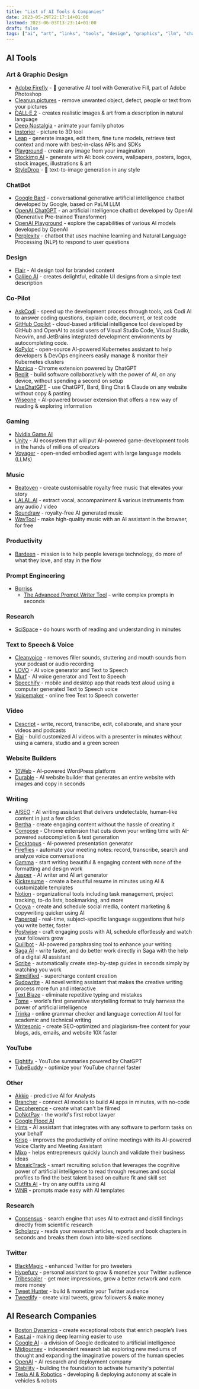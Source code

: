 ```yaml
---
title: "List of AI Tools & Companies"
date: 2023-05-29T22:17:14+01:00
lastmod: 2023-06-03T13:23:14+01:00
draft: false
tags: ["ai", "art", "links", "tools", "design", "graphics", "llm", "chatbots", "chatgpt", "music", "text-to-speech", "writing", "copilot", "robotics"]
---
```

## AI Tools

### Art & Graphic Design
- [Adobe Firefly](https://www.adobe.com/ie/sensei/generative-ai/firefly.html/) - 🤯 generative AI tool with Generative Fill, part of Adobe Photoshop
- [Cleanup.pictures](https://cleanup.pictures/) - remove unwanted object, defect, people or text from your pictures
- [DALL·E 2](https://openai.com/product/dall-e-2/) - creates realistic images & art from a description in natural language
- [Deep Nostalgia](https://www.myheritage.com/deep-nostalgia/) - animate your family photos
- [Instorier](https://instorier.com/) - picture to 3D tool
- [Leap](https://tryleap.ai/) - generate images, edit them, fine tune models, retrieve text context and more with best-in-class APIs and SDKs
- [Playground](https://playgroundai.com/) - create any image from your imagination
- [Stockimg AI](https://stockimg.ai/) - generate with AI: book covers, wallpapers, posters, logos, stock images, illustrations & art
- [StyleDrop](https://styledrop.github.io/) - 🤯 text-to-image generation in any style

### ChatBot
- [Google Bard](https://bard.google.com/) - conversational generative artificial intelligence chatbot developed by Google, based on PaLM LLM
- [OpenAI ChatGPT](https://openai.com/blog/chatgpt/) - an artificial intelligence chatbot developed by OpenAI (**G**enerative **P**re-trained **T**ransformer)
- [OpenAI Playground](https://platform.openai.com/playground/) - explore the capabilities of various AI models developed by OpenAI
- [Perplexity](https://www.perplexity.ai/) - chatbot that uses machine learning and Natural Language Processing (NLP) to respond to user questions

### Design
- [Flair](https://flair.ai/) - AI design tool for branded content
- [Galileo AI](https://www.usegalileo.ai/) - creates delightful, editable UI designs from a simple text description

### Co-Pilot
- [AskCodi](https://askcodi.com/) - speed up the development process through tools, ask Codi AI to answer coding questions, explain code, document, or test code
- [GitHub Copilot](https://github.com/features/copilot/) - cloud-based artificial intelligence tool developed by GitHub and OpenAI to assist users of Visual Studio Code, Visual Studio, Neovim, and JetBrains integrated development environments by autocompleting code.
- [KoPylot](https://github.com/avsthiago/kopylot/) - open-source AI-powered Kubernetes assistant to help developers & DevOps engineers easily manage & monitor their Kubernetes clusters
- [Monica](https://monica.im/) - Chrome extension powered by ChatGPT
- [Replit](https://replit.com/) - build software collaboratively with the power of AI, on any device, without spending a second on setup
- [UseChatGPT](https://usechatgpt.ai/) - use ChatGPT, Bard, Bing Chat & Claude on any website without copy & pasting
- [Wiseone](https://wiseone.io/) - AI-powered browser extension that offers a new way of reading & exploring information

### Gaming
- [Nvidia Game AI](https://www.youtube.com/watch?v=nAEQdF3JAJo/)
- [Unity](https://create.unity.com/ai-beta/) - AI ecosystem that will put AI-powered game-development tools in the hands of millions of creators
- [Voyager](https://voyager.minedojo.org/) - open-ended embodied agent with large language models (LLMs)

### Music
- [Beatoven](https://www.beatoven.ai/) - create customisable royalty free music that elevates your story
- [LALAL.AI](https://www.lalal.ai/) - extract vocal, accompaniment & various instruments from any audio / video
- [Soundraw](https://soundraw.io/) - royalty-free AI generated music
- [WavTool](https://wavtool.com/) - make high-quality music with an AI assistant in the browser, for free

### Productivity
- [Bardeen](https://www.bardeen.ai/) - mission is to help people leverage technology, do more of what they love, and stay in the flow

### Prompt Engineering
- [Borriss](https://borriss.gumroad.com/)
  - [The Advanced Prompt Writer Tool](https://borriss.gumroad.com/l/APW/) - write complex prompts in seconds

### Research
- [SciSpace](https://scispace.com/) - do hours worth of reading and understanding in minutes

### Text to Speech & Voice
- [Cleanvoice](https://cleanvoice.ai/) - removes filler sounds, stuttering and mouth sounds from your podcast or audio recording
- [LOVO](https://lovo.ai/) - AI voice generator and Text to Speech
- [Murf](https://murf.ai/) - AI voice generator and Text to Speech
- [Speechify](https://speechify.com/) - mobile and desktop app that reads text aloud using a computer generated Text to Speech voice
- [Voicemaker](https://voicemaker.in/) - online free Text to Speech converter

### Video
- [Descript](https://www.descript.com/) - write, record, transcribe, edit, collaborate, and share your videos and podcasts
- [Elai](https://elai.io/) - build customized AI videos with a presenter in minutes without using a camera, studio and a green screen

### Website Builders
- [10Web](https://10web.io/) - AI-powered WordPress platform
- [Durable](https://durable.co/) - AI website builder that generates an entire website with images and copy in seconds

### Writing
- [AISEO](https://aiseo.ai/) - AI writing assistant that delivers undetectable, human-like content in just a few clicks
- [Bertha](https://bertha.ai/) - create engaging content without the hassle of creating it
- [Compose](https://www.compose.ai/) - Chrome extension that cuts down your writing time with AI-powered autocompletion & text generation
- [Decktopus](https://www.decktopus.com/) - AI-powered presentation generator
- [Fireflies](https://fireflies.ai/) - automate your meeting notes: record, transcribe, search and analyze voice conversations
- [Gamma](https://gamma.app/) - start writing beautiful & engaging content with none of the formatting and design work
- [Jasper](https://www.jasper.ai/) - AI writer and AI art generator
- [Kickresume](https://www.kickresume.com/en/) - create a beautiful resume in minutes using AI & customizable templates
- [Notion](https://www.notion.so/product/ai/) - organizational tools including task management, project tracking, to-do lists, bookmarking, and more
- [Ocoya](https://www.ocoya.com/) - create and schedule social media, content marketing & copywriting quicker using AI
- [Paperpal](https://paperpal.com/) - real-time, subject-specific language suggestions that help you write better, faster
- [Postwise](https://postwise.ai/) - craft engaging posts with AI, schedule effortlessly and watch your followers grow
- [Quillbot](https://quillbot.com/) - AI-powered paraphrasing tool to enhance your writing
- [Saga AI](https://saga.so/ai/) - write faster, and do better work directly in Saga with the help of a digital AI assistant
- [Scribe](http://getscribe.how/chrome/) - automatically create step-by-step guides in seconds simply by watching you work
- [Simplified](https://simplified.com/) - supercharge content creation
- [Sudowrite](https://www.sudowrite.com/) - AI novel writing assistant that makes the creative writing process more fun and interactive
- [Text Blaze](https://blaze.today/) - eliminate repetitive typing and mistakes
- [Tome](https://tome.app/) - world’s first generative storytelling format to truly harness the power of artificial intelligence
- [Trinka](https://trinka.ai) - online grammar checker and language correction AI tool for academic and technical writing
- [Writesonic](https://writesonic.com/) - create SEO-optimized and plagiarism-free content for your blogs, ads, emails, and website 10X faster

### YouTube
- [Eightify](https://eightify.app/) - YouTube summaries powered by ChatGPT
- [TubeBuddy](https://www.tubebuddy.com/) - optimize your YouTube channel faster

### Other
- [Akkio](https://www.akkio.com/) - predictive AI for Analysts
- [Brancher](https://brancher.ai/) - connect AI models to build AI apps in minutes, with no-code
- [Decoherence](https://decoherence.co/) - create what can't be filmed
- [DoNotPay](https://donotpay.com/) - the world's first robot lawyer
- [Google Flood AI](https://blog.google/outreach-initiatives/sustainability/flood-hub-ai-flood-forecasting-more-countries/)
- [Hints](https://hints.so/) - AI assistant that integrates with any software to perform tasks on your behalf
- [Krisp](https://krisp.ai/) - improves the productivity of online meetings with its AI-powered Voice Clarity and Meeting Assistant
- [Mixo](https://www.mixo.io/) - helps entrepreneurs quickly launch and validate their business ideas
- [MosaicTrack](https://mosaic.ai/) - smart recruiting solution that leverages the cognitive power of artificial intelligence to read through resumes and social profiles to find the best talent based on culture fit and skill set
- [Outfits AI](https://www.outfitsai.com/) - try on any outfits using AI
- [WNR](https://wnr.ai/) - prompts made easy with AI templates

### Research
- [Consensus](https://consensus.app/) - search engine that uses AI to extract and distill findings directly from scientific research
- [Scholarcy](https://www.scholarcy.com/) - reads your research articles, reports and book chapters in seconds and breaks them down into bite-sized sections

### Twitter
- [BlackMagic](https://blackmagic.so/) - enhanced Twitter for pro tweeters
- [Hypefury](https://hypefury.com/) - personal assistant to grow & monetize your Twitter audience
- [Tribescaler](https://tribescaler.com/) - get more impressions, grow a better network and earn more money
- [Tweet Hunter](https://tweethunter.io/) - build & monetize your Twitter audience
- [Tweetlify](https://www.tweetlify.co/) - create viral tweets, grow followers & make money

## AI Research Companies
- [Boston Dynamics](https://www.youtube.com/@BostonDynamics/) - create exceptional robots that enrich people’s lives
- [Fast.ai](https://www.fast.ai/) - making deep learning easier to use
- [Google AI](https://ai.google/) - a division of Google dedicated to artificial intelligence
- [Midjourney](https://www.midjourney.com/) - independent research lab exploring new mediums of thought and expanding the imaginative powers of the human species
- [OpenAI](https://openai.com/) - AI research and deployment company
- [Stability](https://stability.ai/) - building the foundation to activate humanity's potential
- [Tesla AI & Robotics](https://www.tesla.com/en_gb/AI/) - developing & deploying autonomy at scale in vehicles & robots
